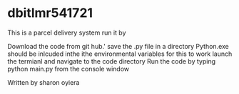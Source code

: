 # dbitlmr541721
This is a parcel delivery system run it by

Download the code from git hub.'
save the .py file in a  directory
Python.exe should be inlcuded inthe ithe environmental variables for this to work
launch the termianl and navigate to the code directory
Run the code by typing python main.py from the console window


Written by sharon oyiera 
